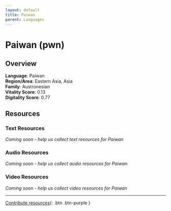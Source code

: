 ```yaml
---
layout: default
title: Paiwan
parent: Languages
---
```


# Paiwan (pwn)

## Overview

**Language**: Paiwan  
**Region/Area**: Eastern Asia, Asia  
**Family**: Austronesian  
**Vitality Score**: 0.13  
**Digitality Score**: 0.77  

## Resources

### Text Resources
*Coming soon - help us collect text resources for Paiwan*

### Audio Resources
*Coming soon - help us collect audio resources for Paiwan*

### Video Resources
*Coming soon - help us collect video resources for Paiwan*

---

[Contribute resources](https://fairtrain.github.io/){: .btn .btn-purple }

